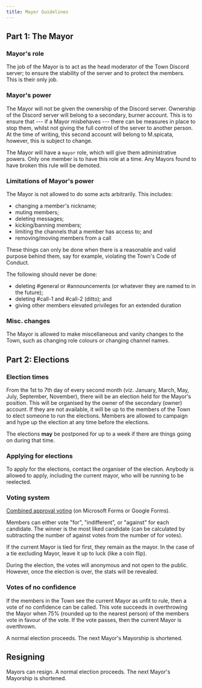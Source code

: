 ```yaml
---
title: Mayor Guidelines
---
```


## Part 1: The Mayor

### Mayor's role

The job of the Mayor is to act as the head moderator of the Town Discord server; to ensure the stability of the server and to protect the members. This is their only job.

### Mayor's power

The Mayor will not be given the ownership of the Discord server. Ownership of the Discord server will belong to a secondary, burner account. This is to ensure that --- if a Mayor misbehaves --- there can be measures in place to stop them, whilst not giving the full control of the server to another person. At the time of writing, this second account will belong to M.spicata, however, this is subject to change.

The Mayor will have a `mayor` role, which will give them administrative powers. Only one member is to have this role at a time. Any Mayors found to have broken this rule will be demoted.

### Limitations of Mayor's power

The Mayor is not allowed to do some acts arbitrarily. This includes:
- changing a member's nickname;
- muting members;
- deleting messages;
- kicking/banning members;
- limiting the channels that a member has access to; and
- removing/moving members from a call

These things can only be done when there is a reasonable and valid purpose behind them, say for example, violating the Town's Code of Conduct.

The following should never be done:
- deleting #general or #announcements (or whatever they are named to in the future);
- deleting #call-1 and #call-2 (ditto); and
- giving other members elevated privileges for an extended duration 

### Misc. changes

The Mayor is allowed to make miscellaneous and vanity changes to the Town, such as changing role colours or changing channel names.

## Part 2: Elections

### Election times

From the 1st to 7th day of every second month (viz. January, March, May, July, September, November), there will be an election held for the Mayor's position. This will be organised by the owner of the secondary (owner) account. If they are not available, it will be up to the members of the Town to elect someone to run the elections. Members are allowed to campaign and hype up the election at any time before the elections.

The elections **may** be postponed for up to a week if there are things going on during that time.

### Applying for elections

To apply for the elections, contact the organiser of the election. Anybody is allowed to apply, including the current mayor, who will be running to be reelected.

### Voting system

[Combined approval voting](https://en.wikipedia.org/wiki/Combined_approval_voting) (on Microsoft Forms or Google Forms). 

Members can either vote "for", "indifferent", or "against" for each candidate. The winner is the most liked candidate (can be calculated by subtracting the number of against votes from the number of for votes).

If the current Mayor is tied for first, they remain as the mayor. In the case of a tie excluding Mayor, leave it up to luck (like a coin flip).

During the election, the votes will anonymous and not open to the public. However, once the election is over, the stats will be revealed.

### Votes of no confidence

If the members in the Town see the current Mayor as unfit to rule, then a vote of no confidence can be called. This vote succeeds in overthrowing the Mayor when 75% (rounded up to the nearest person) of the members vote in favour of the vote. If the vote passes, then the current Mayor is overthrown.

A normal election proceeds. The next Mayor's Mayorship is shortened.

## Resigning

Mayors can resign. A normal election proceeds. The next Mayor's Mayorship is shortened.
